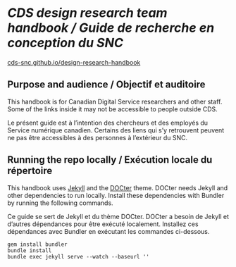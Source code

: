 # *CDS design research team handbook / Guide de recherche en conception du SNC*

[cds-snc.github.io/design-research-handbook](https://cds-snc.github.io/design-research-handbook/)

## Purpose and audience / Objectif et auditoire
This handbook is for Canadian Digital Service researchers and other staff. Some of the links inside it may not be accessible to people outside CDS.

Le présent guide est à l’intention des chercheurs et des employés du Service numérique canadien. Certains des liens qui s’y retrouvent peuvent ne pas être accessibles à des personnes à l’extérieur du SNC.

## Running the repo locally / Exécution locale du répertoire
This handbook uses [Jekyll](http://jekyllrb.com/) and the [DOCter](https://github.com/cfpb/DOCter) theme.  DOCter needs Jekyll and other dependencies to run locally. Install these dependencies with Bundler by running the following commands.

Ce guide se sert de Jekyll et du thème DOCter. DOCter a besoin de Jekyll et d’autres dépendances pour être exécuté localement. Installez ces dépendances avec Bundler en exécutant les commandes ci-dessous.

```
gem install bundler
bundle install
bundle exec jekyll serve --watch --baseurl ''
```
